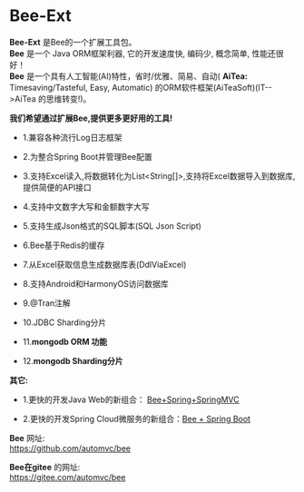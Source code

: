 
Bee-Ext
=========
**Bee-Ext** 是Bee的一个扩展工具包。  
**Bee** 是一个 Java ORM框架利器, 它的开发速度快, 编码少, 概念简单, 性能还很好！       
**Bee** 是一个具有人工智能(AI)特性，省时/优雅、简易、自动( **AiTea:** Timesaving/Tasteful, Easy, Automatic) 的ORM软件框架(AiTeaSoft)(IT-->AiTea 的思维转变!)。  

**我们希望通过扩展Bee,提供更多更好用的工具!&nbsp;**

* 1.兼容各种流行Log日志框架	

* 2.为整合Spring Boot并管理Bee配置	

* 3.支持Excel读入,将数据转化为List<String[]>,支持将Excel数据导入到数据库,提供简便的API接口	

* 4.支持中文数字大写和金额数字大写	

* 5.支持生成Json格式的SQL脚本(SQL Json Script)	

* 6.Bee基于Redis的缓存	

* 7.从Excel获取信息生成数据库表(DdlViaExcel)	

* 8.支持Android和HarmonyOS访问数据库	

* 9.@Tran注解		

* 10.JDBC Sharding分片  

* 11.**mongodb ORM 功能**  
* 12.**mongodb Sharding分片**  

**其它:**	
* 1.更快的开发Java Web的新组合：  [Bee+Spring+SpringMVC](../../../../aiteasoft/bee-spring-springmvc)  

* 2.更快的开发Spring Cloud微服务的新组合：[Bee + Spring Boot](../../../bee-springboot)  


**Bee** 网址:  
https://github.com/automvc/bee  

**Bee在gitee** 的网址:  
https://gitee.com/automvc/bee  
